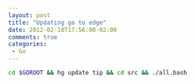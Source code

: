 ```yaml
---
layout: post
title: "Updating go to edge"
date: 2012-02-18T17:56:00-02:00
comments: true
categories:
 - Go
---
```


```bash
cd $GOROOT && hg update tip && cd src && ./all.bash
```
